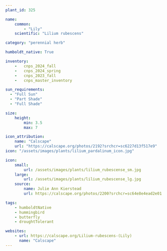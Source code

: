 ```yaml
---
plant_id: 325 

name: 
    common: 
        - "Lily"  
    scientific: "Lilium rubescens"  

category: "perennial herb"

humboldt_native: True

inventory: 
    -   cnps_2024_fall
    -   cnps_2024_spring
    -   cnps_2023_fall
    -   cnps_master_inventory

sun_requirements:
  - "Full Sun"
  - "Part Shade"
  - "Full Shade"

size:
    height: 
        min: 3.5 
        max: 7

icon_attribution: 
    name: "Calscape"
    url: "https://calscape.org/photos/2192?srchcr=sc6227d13f517e9"
icon: "/assets/images/plants/lilium_pardalinum_icon.jpg"

icon: 
    small: 
        url: /assets/images/plants/lilium_rubescense_sm.jpg 
    large: 
        url: /assets/images/plants/lilium_rubescense_lg.jpg 
    source: 
        name: Julie Ann Kierstead
        url: https://calscape.org/photos/2200?srchcr=sc64e8e4ead2e01

tags: 
    - humboldtNative
    - hummingbird
    - butterfly
    - droughtTolerant

websites:
    - url: https://calscape.org/Lilium-rubescens-(Lily)
      name: "Calscape"
---
```

